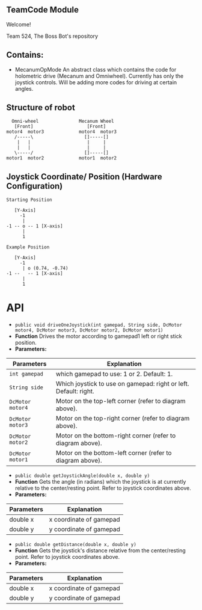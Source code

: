 ## TeamCode Module

Welcome!

Team 524, The Boss Bot's repository

## Contains:

* MecanumOpMode
An abstract class which contains the code for holometric drive (Mecanum and Omniwheel). Currently
has only the joystick controls. Will be adding more codes for driving at certain angles.

## Structure of robot

```
  Omni-wheel               Mecanum Wheel
   [Front]                    [Front]
motor4  motor3             motor4  motor3
   /-----\                   []-----[]
    |   |                     |     |
    |   |                     |     |
   \-----/                   []-----[]
motor1  motor2             motor1  motor2
```

## Joystick Coordinate/ Position (Hardware Configuration)

```
Starting Position

   [Y-Axis]
     -1
      |
-1 -- o -- 1 [X-axis]
      |
      1

Example Position

   [Y-Axis]
     -1
      | o (0.74, -0.74)
-1 --   -- 1 [X-axis]
      |
      1
```

# API

* `public void driveOneJoystick(int gamepad, String side, DcMotor motor4, DcMotor motor3, DcMotor motor2, DcMotor motor1)`
 * **Function** Drives the motor according to gamepad1 left or right stick position.
 * **Parameters:**

 Parameters | Explanation
 --- | ---
 `int gamepad` | which gamepad to use: 1 or 2. Default: 1.
 `String side` | Which joystick to use on gamepad: right or left. Default: right.
 `DcMotor motor4` | Motor on the top-left corner (refer to diagram above).
 `DcMotor motor3` | Motor on the top-right corner (refer to diagram above).
 `DcMotor motor2` | Motor on the bottom-right corner (refer to diagram above).
 `DcMotor motor1` | Motor on the bottom-left corner (refer to diagram above).

* `public double getJoystickAngle(double x, double y)`
 * **Function** Gets the angle (in radians) which the joystick is at currently relative to the center/resting point. Refer to joystick coordinates above.
 * **Parameters:**

 Parameters | Explanation
  --- | ---
  double x | x coordinate of gamepad
  double y | y coordinate of gamepad

* `public double getDistance(double x, double y)`
 * **Function** Gets the joystick's distance relative from the center/resting point. Refer to joystick coordinates above.
 * **Parameters:**

 Parameters | Explanation
  --- | ---
  double x | x coordinate of gamepad
  double y | y coordinate of gamepad